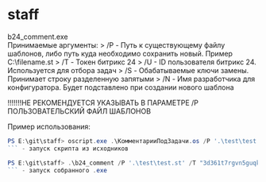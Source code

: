 # staff
b24_comment.exe  
	Принимаемые аргументы: 
		> /P - Путь к существующему файлу шаблонов, либо путь куда необходимо сохранить новый. Пример С:\filename.st
		> /T - Токен битрикс 24
		> /U - ID пользователя битрикс 24. Используется для отбора задач
		> /S - Обабатываемые ключи замены. Принимает строку разделенную запятыми
		> /N - Имя разработчика для конфигуратора. Будет подставлено при создании нового шаблона

!!!!!!!НЕ РЕКОМЕНДУЕТСЯ УКАЗЫВАТЬ В ПАРАМЕТРЕ /Р ПОЛЬЗОВАТЕЛЬСКИЙ ФАЙЛ ШАБЛОНОВ

Пример использования: 
```powershell
PS E:\git\staff> oscript.exe .\КомментарииПодЗадачи.os /P '.\test\test.st' /T "3d361t7rgvn5guqk" /U "13583" /S "коммент" /N 'Нечуй Левицкий'
``` - запуск скрипта из исходников
```
```powershell
PS E:\git\staff> .\b24_comment /P '.\test\test.st' /T "3d361t7rgvn5guqk" /U "13783" /S "коммент" /N 'Нечуй Левицкий'
``` - запуск собранного .ехе
